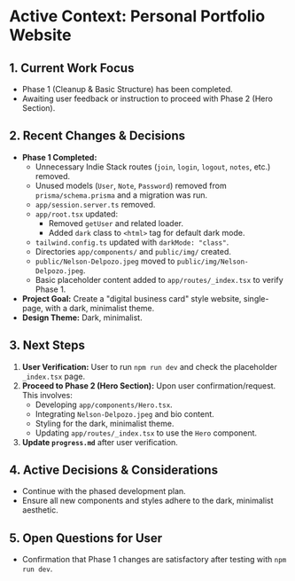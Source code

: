 # Active Context: Personal Portfolio Website

## 1. Current Work Focus
- Phase 1 (Cleanup & Basic Structure) has been completed.
- Awaiting user feedback or instruction to proceed with Phase 2 (Hero Section).

## 2. Recent Changes & Decisions
- **Phase 1 Completed:**
    - Unnecessary Indie Stack routes (`join`, `login`, `logout`, `notes`, etc.) removed.
    - Unused models (`User`, `Note`, `Password`) removed from `prisma/schema.prisma` and a migration was run.
    - `app/session.server.ts` removed.
    - `app/root.tsx` updated:
        - Removed `getUser` and related loader.
        - Added `dark` class to `<html>` tag for default dark mode.
    - `tailwind.config.ts` updated with `darkMode: "class"`.
    - Directories `app/components/` and `public/img/` created.
    - `public/Nelson-Delpozo.jpeg` moved to `public/img/Nelson-Delpozo.jpeg`.
    - Basic placeholder content added to `app/routes/_index.tsx` to verify Phase 1.
- **Project Goal:** Create a "digital business card" style website, single-page, with a dark, minimalist theme.
- **Design Theme:** Dark, minimalist.

## 3. Next Steps
1.  **User Verification:** User to run `npm run dev` and check the placeholder `_index.tsx` page.
2.  **Proceed to Phase 2 (Hero Section):** Upon user confirmation/request. This involves:
    *   Developing `app/components/Hero.tsx`.
    *   Integrating `Nelson-Delpozo.jpeg` and bio content.
    *   Styling for the dark, minimalist theme.
    *   Updating `app/routes/_index.tsx` to use the `Hero` component.
3.  **Update `progress.md`** after user verification.

## 4. Active Decisions & Considerations
- Continue with the phased development plan.
- Ensure all new components and styles adhere to the dark, minimalist aesthetic.

## 5. Open Questions for User
- Confirmation that Phase 1 changes are satisfactory after testing with `npm run dev`.
